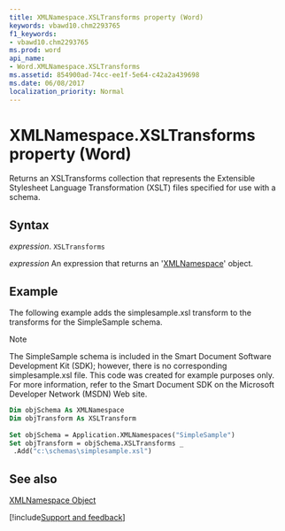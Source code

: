 ```yaml
---
title: XMLNamespace.XSLTransforms property (Word)
keywords: vbawd10.chm2293765
f1_keywords:
- vbawd10.chm2293765
ms.prod: word
api_name:
- Word.XMLNamespace.XSLTransforms
ms.assetid: 854900ad-74cc-ee1f-5e64-c42a2a439698
ms.date: 06/08/2017
localization_priority: Normal
---
```



# XMLNamespace.XSLTransforms property (Word)

Returns an XSLTransforms collection that represents the Extensible Stylesheet Language Transformation (XSLT) files specified for use with a schema.


## Syntax

_expression_. `XSLTransforms`

 _expression_ An expression that returns an '[XMLNamespace](Word.XMLNamespace.md)' object.


## Example

The following example adds the simplesample.xsl transform to the transforms for the SimpleSample schema.


> [!NOTE] 
> The SimpleSample schema is included in the Smart Document Software Development Kit (SDK); however, there is no corresponding simplesample.xsl file. This code was created for example purposes only. For more information, refer to the Smart Document SDK on the Microsoft Developer Network (MSDN) Web site.


```vb
Dim objSchema As XMLNamespace 
Dim objTransform As XSLTransform 
 
Set objSchema = Application.XMLNamespaces("SimpleSample") 
Set objTransform = objSchema.XSLTransforms _ 
 .Add("c:\schemas\simplesample.xsl")
```


## See also


[XMLNamespace Object](Word.XMLNamespace.md)

[!include[Support and feedback](~/includes/feedback-boilerplate.md)]
